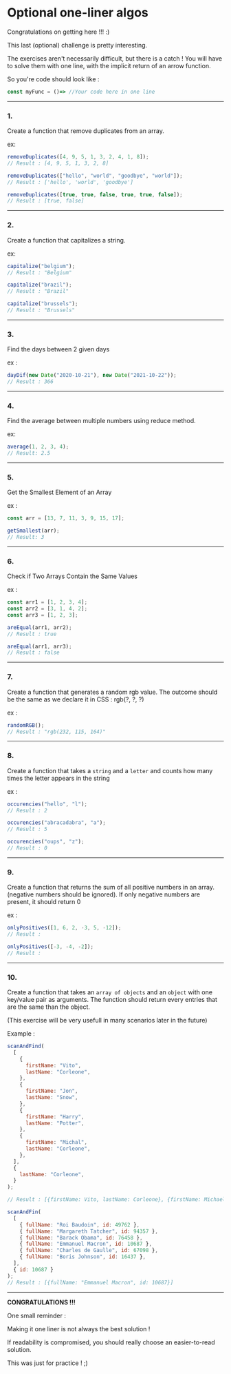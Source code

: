 # Optional one-liner algos

Congratulations on getting here !!! :)

This last (optional) challenge is pretty interesting.

The exercises aren't necessarily difficult, but there is a catch ! You will have to solve them with one line, with the implicit return of an arrow function.

So you're code should look like :

```js
const myFunc = ()=> //Your code here in one line
```

---

### 1.

Create a function that remove duplicates from an array.

ex:

```js
removeDuplicates([4, 9, 5, 1, 3, 2, 4, 1, 8]);
// Result : [4, 9, 5, 1, 3, 2, 8]

removeDuplicates(["hello", "world", "goodbye", "world"]);
// Result : ['hello', 'world', 'goodbye']

removeDuplicates([true, true, false, true, true, false]);
// Result : [true, false]
```

---

### 2.

Create a function that capitalizes a string.

ex:

```js
capitalize("belgium");
// Result : "Belgium"

capitalize("brazil");
// Result : "Brazil"

capitalize("brussels");
// Result : "Brussels"
```

---

### 3.

Find the days between 2 given days

ex :

```js
dayDif(new Date("2020-10-21"), new Date("2021-10-22"));
// Result : 366
```

---

### 4.

Find the average between multiple numbers using reduce method.

ex:

```js
average(1, 2, 3, 4);
// Result: 2.5
```

---

### 5.

Get the Smallest Element of an Array

ex :

```js
const arr = [13, 7, 11, 3, 9, 15, 17];

getSmallest(arr);
// Result: 3
```

---

### 6.

Check if Two Arrays Contain the Same Values

ex :

```js
const arr1 = [1, 2, 3, 4];
const arr2 = [3, 1, 4, 2];
const arr3 = [1, 2, 3];

areEqual(arr1, arr2);
// Result : true

areEqual(arr1, arr3);
// Result : false
```

---

### 7.

Create a function that generates a random rgb value. The outcome should be the same as we declare it in CSS : rgb(?, ?, ?)

ex :

```js
randomRGB();
// Result : "rgb(232, 115, 164)"
```

---

### 8.

Create a function that takes a `string` and a `letter` and counts how many times the letter appears in the string

ex :

```js
occurencies("hello", "l");
// Result : 2

occurencies("abracadabra", "a");
// Result : 5

occurencies("oups", "z");
// Result : 0
```

---

### 9.

Create a function that returns the sum of all positive numbers in an array. (negative numbers should be ignored).
If only negative numbers are present, it should return 0

ex :

```js
onlyPositives([1, 6, 2, -3, 5, -12]);
// Result :

onlyPositives([-3, -4, -2]);
// Result :
```

---

### 10.

Create a function that takes an `array of objects` and an `object` with one key/value pair as arguments.
The function should return every entries that are the same than the object.

(This exercise will be very usefull in many scenarios later in the future)

Example :

```js
scanAndFind(
  [
    {
      firstName: "Vito",
      lastName: "Corleone",
    },
    {
      firstName: "Jon",
      lastName: "Snow",
    },
    {
      firstName: "Harry",
      lastName: "Potter",
    },
    {
      firstName: "Michal",
      lastName: "Corleone",
    },
  ],
  {
    lastName: "Corleone",
  }
);

// Result : [{firstName: Vito, lastName: Corleone}, {firstName: Michael, lastName: Corleone}]

scanAndFin(
  [
    { fullName: "Roi Baudoin", id: 49762 },
    { fullName: "Margareth Tatcher", id: 94357 },
    { fullName: "Barack Obama", id: 76458 },
    { fullName: "Emmanuel Macron", id: 10687 },
    { fullName: "Charles de Gaulle", id: 67098 },
    { fullName: "Boris Johnson", id: 16437 },
  ],
  { id: 10687 }
);
// Result : [{fullName: "Emmanuel Macron", id: 10687}]
```

---

**CONGRATULATIONS !!!**

One small reminder :

Making it one liner is not always the best solution !

If readability is compromised, you should really choose an easier-to-read solution.

This was just for practice ! ;)
